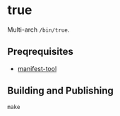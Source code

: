 # true

Multi-arch `/bin/true`.

## Preqrequisites

*   [manifest-tool](https://github.com/estesp/manifest-tool)

## Building and Publishing

```
make
```
